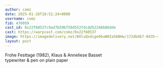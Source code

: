 ```yaml
---
author: comz
date: 2025-01-26T18:51:24+0000
username: comz
fid: 476959
cast_id: 0x22f60537c9ad7b59bf59d552fdcdd52246b86dde
cast: https://warpcast.com/comz/0x22f60537
image: https://imagedelivery.net/BXluQx4ige9GuW0Ia56BHw/172db4b7-0435-431b-2842-8960915d3100/original
layout: post
---
```

Frohe Festtage (1982), Klaus & Anneliese Basset  
typewriter & pen on plain paper  

<img src='https://imagedelivery.net/BXluQx4ige9GuW0Ia56BHw/172db4b7-0435-431b-2842-8960915d3100/original' alt='' referrerpolicy='no-referrer'/>